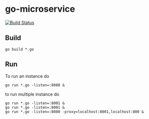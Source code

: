 # go-microservice
[![Build Status](https://travis-ci.org/greg-nicolle/go-microservice.svg?branch=master)](https://travis-ci.org/greg-nicolle/go-microservice)
## Build
```shell
go build *.go
```

## Run

To run an instance do
```shell
go run *.go -listen=:8080 &
```

to run multiple instance do
```shell
go run *.go -listen=:8001 &
go run *.go -listen=:8001 &
go run *.go -listen=:8080 -proxy=localhost:8001,localhost:800 &
```